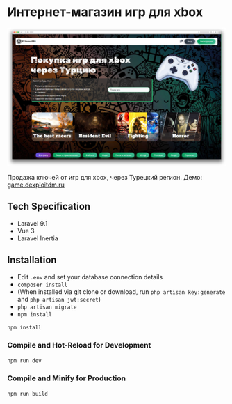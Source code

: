 # Интернет-магазин игр для xbox

![Интернет-магазин игр для xbox](./preview.png)

Продажа ключей от игр для xbox, через Турецкий регион. Демо: [game.dexploitdm.ru](https://game.dexploitdm.ru/)

## Tech Specification

- Laravel 9.1
- Vue 3
- Laravel Inertia

## Installation

- Edit `.env` and set your database connection details
- `composer install`
- (When installed via git clone or download, run `php artisan key:generate` and `php artisan jwt:secret`)
- `php artisan migrate`
- `npm install`

```sh
npm install
```

### Compile and Hot-Reload for Development

```sh
npm run dev
```

### Compile and Minify for Production

```sh
npm run build
```
